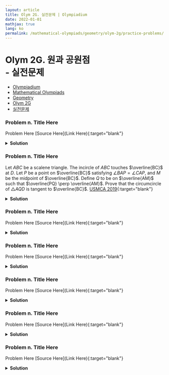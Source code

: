 ```yaml
---
layout: article
title: Olym 2G. 실전문제 | Olympiadium
date: 2022-01-01
mathjax: true
lang: ko
permalink: /mathematical-olympiads/geometry/olym-2g/practice-problems/
---
```

# Olym 2G. 원과 공원점 <br> <ssup> - 실전문제</ssup>

<ul class="breadcrumb">
	<li><a href="{{ site.baseurl }}/">Olympiadium</a></li> 
	<li><a href="{{ site.baseurl }}/mathematical-olympiads/">Mathematical Olympiads</a></li> 
	<li><a href="{{ site.baseurl }}/mathematical-olympiads/geometry/">Geometry</a></li> 
	<li><a href="{{ site.baseurl }}/mathematical-olympiads/geometry/olym-2g/">Olym 2G</a></li> 
	<li><a href="{{ site.baseurl }}/mathematical-olympiads/geometry/olym-2g/practice-problems/">실전문제</a></li>
</ul>

### Problem n. Title Here
<blueboard> Problem Here </blueboard>
[Source Here](Link Here){:target="blank"}
<pinkborder><details>
<summary><b>Solution</b></summary>
Solution Here. 
</details></pinkborder>

### Problem n. Title Here
<blueboard> Let $ABC$ be a scalene triangle. The incircle of $ABC$ touches $\overline{BC}$ at $D$. Let $P$ be a point on $\overline{BC}$ satisfying $\angle BAP = \angle CAP$, and $M$ be the midpoint of $\overline{BC}$. Define $Q$ to be on $\overline{AM}$ such that $\overline{PQ} \perp \overline{AM}$. Prove that the circumcircle of $\triangle AQD$ is tangent to $\overline{BC}$. </blueboard>
[USMCA 2019](https://artofproblemsolving.com/community/c833908h1834604){:target="blank"}
<pinkborder><details>
<summary><b>Solution</b></summary>
Solution Here. 
</details></pinkborder>

### Problem n. Title Here
<blueboard> Problem Here </blueboard>
[Source Here](Link Here){:target="blank"}
<pinkborder><details>
<summary><b>Solution</b></summary>
Solution Here. 
</details></pinkborder>

### Problem n. Title Here
<blueboard> Problem Here </blueboard>
[Source Here](Link Here){:target="blank"}
<pinkborder><details>
<summary><b>Solution</b></summary>
Solution Here. 
</details></pinkborder>

### Problem n. Title Here
<blueboard> Problem Here </blueboard>
[Source Here](Link Here){:target="blank"}
<pinkborder><details>
<summary><b>Solution</b></summary>
Solution Here. 
</details></pinkborder>

### Problem n. Title Here
<blueboard> Problem Here </blueboard>
[Source Here](Link Here){:target="blank"}
<pinkborder><details>
<summary><b>Solution</b></summary>
Solution Here. 
</details></pinkborder>

### Problem n. Title Here
<blueboard> Problem Here </blueboard>
[Source Here](Link Here){:target="blank"}
<pinkborder><details>
<summary><b>Solution</b></summary>
Solution Here. 
</details></pinkborder>
